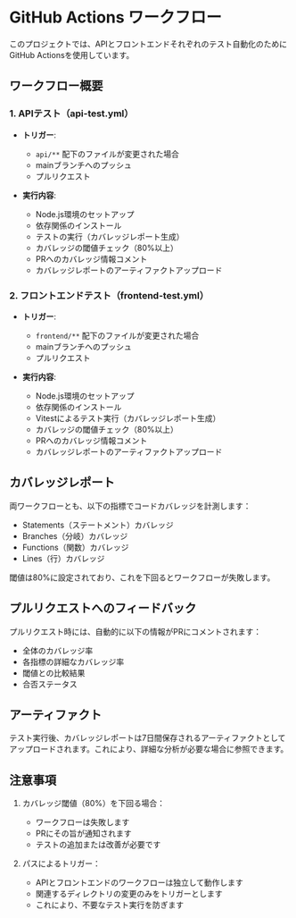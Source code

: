 # GitHub Actions ワークフロー

このプロジェクトでは、APIとフロントエンドそれぞれのテスト自動化のためにGitHub Actionsを使用しています。

## ワークフロー概要

### 1. APIテスト（api-test.yml）

- **トリガー**:
  - `api/**` 配下のファイルが変更された場合
  - mainブランチへのプッシュ
  - プルリクエスト

- **実行内容**:
  - Node.js環境のセットアップ
  - 依存関係のインストール
  - テストの実行（カバレッジレポート生成）
  - カバレッジの閾値チェック（80%以上）
  - PRへのカバレッジ情報コメント
  - カバレッジレポートのアーティファクトアップロード

### 2. フロントエンドテスト（frontend-test.yml）

- **トリガー**:
  - `frontend/**` 配下のファイルが変更された場合
  - mainブランチへのプッシュ
  - プルリクエスト

- **実行内容**:
  - Node.js環境のセットアップ
  - 依存関係のインストール
  - Vitestによるテスト実行（カバレッジレポート生成）
  - カバレッジの閾値チェック（80%以上）
  - PRへのカバレッジ情報コメント
  - カバレッジレポートのアーティファクトアップロード

## カバレッジレポート

両ワークフローとも、以下の指標でコードカバレッジを計測します：

- Statements（ステートメント）カバレッジ
- Branches（分岐）カバレッジ
- Functions（関数）カバレッジ
- Lines（行）カバレッジ

閾値は80%に設定されており、これを下回るとワークフローが失敗します。

## プルリクエストへのフィードバック

プルリクエスト時には、自動的に以下の情報がPRにコメントされます：

- 全体のカバレッジ率
- 各指標の詳細なカバレッジ率
- 閾値との比較結果
- 合否ステータス

## アーティファクト

テスト実行後、カバレッジレポートは7日間保存されるアーティファクトとしてアップロードされます。これにより、詳細な分析が必要な場合に参照できます。

## 注意事項

1. カバレッジ閾値（80%）を下回る場合：
   - ワークフローは失敗します
   - PRにその旨が通知されます
   - テストの追加または改善が必要です

2. パスによるトリガー：
   - APIとフロントエンドのワークフローは独立して動作します
   - 関連するディレクトリの変更のみをトリガーとします
   - これにより、不要なテスト実行を防ぎます